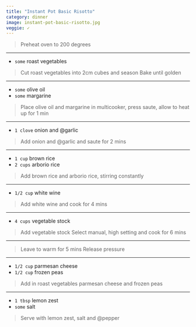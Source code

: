 ```yaml
---
title: "Instant Pot Basic Risotto"
category: dinner
image: instant-pot-basic-risotto.jpg
veggie: ✓
---
```



> Preheat oven to 200 degrees

---

* `some` roast vegetables

> Cut roast vegetables into 2cm cubes and season Bake until golden

---

* `some` olive oil
* `some` margarine

> Place olive oil and margarine in multicooker, press saute, allow to heat up for 1 min

---

* `1 clove` onion and @garlic

> Add onion and @garlic and saute for 2 mins

---

* `1 cup` brown rice
* `2 cups` arborio rice

> Add brown rice and arborio rice, stirring constantly

---

* `1/2 cup` white wine

> Add white wine and cook for 4 mins

---

* `4 cups` vegetable stock

> Add vegetable stock Select manual, high setting and cook for 6 mins

---

> Leave to warm for 5 mins Release pressure

---

* `1/2 cup` parmesan cheese
* `1/2 cup` frozen peas

> Add in roast vegetables parmesan cheese and frozen peas

---

* `1 tbsp` lemon zest
* `some` salt

> Serve with lemon zest, salt and @pepper

